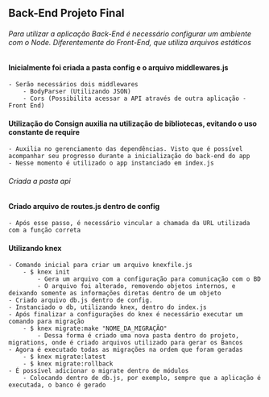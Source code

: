 ## Back-End Projeto Final

###### Para utilizar a aplicação Back-End é necessário configurar um ambiente com o Node. Diferentemente do Front-End, que utiliza arquivos estáticos

#### Inicialmente foi criada a pasta config e o arquivo middlewares.js
    - Serão necessários dois middlewares
        - BodyParser (Utilizando JSON)
        - Cors (Possibilita acessar a API através de outra aplicação - Front End)

#### Utilização do Consign auxilia na utilização de bibliotecas, evitando o uso constante de require
    - Auxilia no gerenciamento das dependências. Visto que é possível acompanhar seu progresso durante a inicialização do back-end do app 
    - Nesse momento é utilizado o app instanciado em index.js

###### Criada a pasta api

#### Criado arquivo de routes.js dentro de config
    - Após esse passo, é necessário vincular a chamada da URL utilizada com a função correta

#### Utilizando knex
    - Comando inicial para criar um arquivo knexfile.js
        - $ knex init
            - Gera um arquivo com a configuração para comunicação com o BD
            - O arquivo foi alterado, removendo objetos internos, e deixando somente as informações diretas dentro de um objeto
    - Criado arquivo db.js dentro de config.
    - Instanciado o db, utilizando knex, dentro do index.js
    - Após finalizar a configurações do knex é necessário executar um comando para migração
        - $ knex migrate:make "NOME_DA_MIGRAÇÃO"
            - Dessa forma é criado uma nova pasta dentro do projeto, migrations, onde é criado arquivos utilizado para gerar os Bancos
    - Agora é executado todas as migrações na ordem que foram geradas
        - $ knex migrate:latest
        - $ knex migrate:rollback
    - É possível adicionar o migrate dentro de módulos
        - Colocando dentro de db.js, por exemplo, sempre que a aplicação é executada, o banco é gerado

